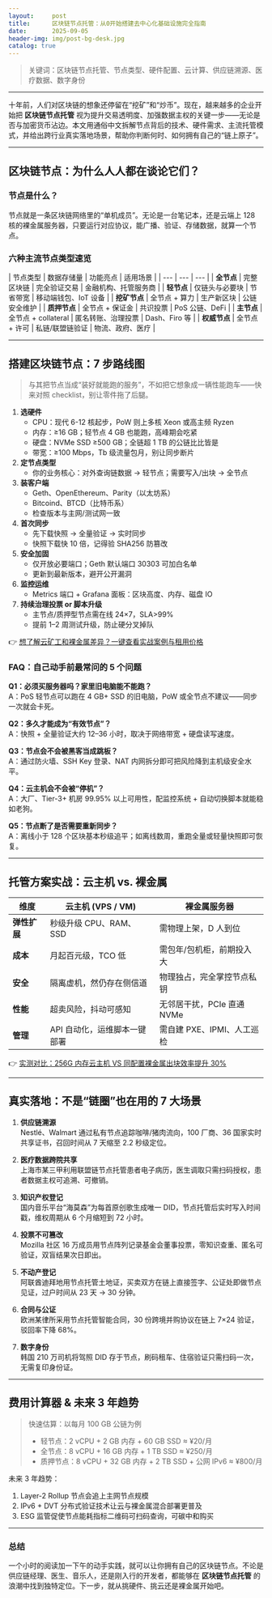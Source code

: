 ```yaml
---
layout:     post
title:      区块链节点托管：从0开始搭建去中心化基础设施完全指南
date:       2025-09-05
header-img: img/post-bg-desk.jpg
catalog: true
---
```


> 关键词：区块链节点托管、节点类型、硬件配置、云计算、供应链溯源、医疗数据、数字身份

---

十年前，人们对区块链的想象还停留在“挖矿”和“炒币”。现在，越来越多的企业开始把 **区块链节点托管** 视为提升交易透明度、加强数据主权的关键一步——无论是否与加密货币沾边。本文用通俗中文拆解节点背后的技术、硬件需求、主流托管模式，并给出跨行业真实落地场景，帮助你判断何时、如何拥有自己的“链上原子”。

---

## 区块链节点：为什么人人都在谈论它们？

### 节点是什么？  
节点就是一条区块链网络里的“单机成员”。无论是一台笔记本，还是云端上 128 核的裸金属服务器，只要运行对应协议，能广播、验证、存储数据，就算一个节点。  

### 六种主流节点类型速览  
| 节点类型 | 数据存储量 | 功能亮点 | 适用场景 |
| --- | --- | --- |
| **全节点** | 完整区块链 | 完全验证交易 | 金融机构、托管服务商 |
| **轻节点** | 仅链头与必要块 | 节省带宽 | 移动端钱包、IoT 设备 |
| **挖矿节点** | 全节点 + 算力 | 生产新区块 | 公链安全维护 |
| **质押节点** | 全节点 + 保证金 | 共识投票 | PoS 公链、DeFi |
| **主节点** | 全节点 + collateral | 匿名转账、治理投票 | Dash、Firo 等 |
| **权威节点** | 全节点 + 许可 | 私链/联盟链验证 | 物流、政府、医疗 |

---

## 搭建区块链节点：7 步路线图

> 与其把节点当成“装好就能跑的服务”，不如把它想象成一辆性能跑车——快来对照 checklist，别让零件拖了后腿。

1. **选硬件**  
   - CPU：现代 6-12 核起步，PoW 则上多核 Xeon 或高主频 Ryzen  
   - 内存：≥16 GB；轻节点 4 GB 也能跑，高峰期会吃紧  
   - 硬盘：NVMe SSD ≥500 GB；全链超 1 TB 的公链比比皆是  
   - 带宽：≥100 Mbps，Tb 级流量包月，别让同步断片  
2. **定节点类型**  
   - 你的业务核心：对外查询链数据 → 轻节点；需要写入/出块 → 全节点  
3. **装客户端**  
   - Geth、OpenEthereum、Parity（以太坊系）  
   - Bitcoind、BTCD（比特币系）  
   - 检查版本与主网/测试网一致  
4. **首次同步**  
   - 先下载快照 → 全量验证 → 实时同步  
   - 快照下载快 10 倍，记得验 SHA256 防篡改  
5. **安全加固**  
   - 仅开放必要端口；Geth 默认端口 30303 可加白名单  
   - 更新到最新版本，避开公开漏洞  
6. **监控运维**  
   - Metrics 端口 + Grafana 面板：区块高度、内存、磁盘 IO  
7. **持续治理投票 or 脚本升级**  
   - 主节点/质押型节点需在线 24×7，SLA>99%  
   - 提前 1–2 周测试升级，防止硬分叉掉队  

👉 [想了解云矿工和裸金属差异？一键查看实战案例与租用价格](https://okxdog.com/)

### FAQ：自己动手前最常问的 5 个问题

**Q1：必须买服务器吗？家里旧电脑能不能跑？**  
A：PoS 轻节点可以跑在 4 GB+ SSD 的旧电脑，PoW 或全节点不建议——同步一次就会卡死。  

**Q2：多久才能成为“有效节点”？**  
A：快照 + 全量验证大约 12–36 小时，取决于网络带宽 + 硬盘读写速度。  

**Q3：节点会不会被黑客当成跳板？**  
A：通过防火墙、SSH Key 登录、NAT 内网拆分即可把风险降到主机级安全水平。  

**Q4：云主机会不会被“停机”？**  
A：大厂、Tier-3+ 机房 99.95% 以上可用性，配监控系统 + 自动切换脚本就能稳如老狗。  

**Q5：节点断了是否需要重新同步？**  
A：离线小于 128 个区块基本秒级追平；如离线数周，重跑全量或轻量快照即可恢复。  

---

## 托管方案实战：云主机 vs. 裸金属

| 维度 | 云主机 (VPS / VM) | 裸金属服务器 |
| --- | --- | --- |
| **弹性扩展** | 秒级升级 CPU、RAM、SSD | 需物理上架，D 人到位 |
| **成本** | 月起百元级，TCO 低 | 需包年/包机柜，前期投入大 |
| **安全** | 隔离虚机，然仍存在侧信道 | 物理独占，完全掌控节点私钥 |
| **性能** | 超卖风险，抖动可感知 | 无邻居干扰，PCIe 直通 NVMe |
| **管理** | API 自动化，运维脚本一键部署 | 需自建 PXE、IPMI、人工巡检 |

👉 [实测对比：256G 内存云主机 VS 同配置裸金属出块效率提升 30%](https://okxdog.com/)

---

## 真实落地：不是“链圈”也在用的 7 大场景

1. **供应链溯源**  
   Nestlé、Walmart 通过私有节点追踪咖啡/猪肉流向，100 厂商、36 国家实时共享证书，召回时间从 7 天缩至 2.2 秒级定位。  

2. **医疗数据跨院共享**  
   上海市某三甲利用联盟链节点托管患者电子病历，医生调取只需扫码授权，患者数据主权可追溯、可撤销。  

3. **知识产权登记**  
   国内音乐平台“海莫森”为每首原创歌生成唯一 DID，节点托管后实时写入时间戳，维权周期从 6 个月缩短到 72 小时。  

4. **投票不可篡改**  
   Mozilla 社区 16 万成员用节点阵列记录基金会董事投票，零知识查重、匿名可验证，双盲结果次日即出。  

5. **不动产登记**  
   阿联酋迪拜地用节点托管土地证，买卖双方在链上直接签字、公证处即做节点见证，过户时间从 23 天 → 30 分钟。  

6. **合同与公证**  
   欧洲某律所采用节点托管智能合同，30 份跨境并购协议在链上 7×24 验证，驳回率下降 68%。  

7. **数字身份**  
   韩国 210 万司机将驾照 DID 存于节点，刷码租车、住宿验证只需扫码一次，无需复印身份证。

---

## 费用计算器 & 未来 3 年趋势

> 快速估算：以每月 100 GB 公链为例  
> - 轻节点：2 vCPU + 2 GB 内存 + 60 GB SSD ≈ ¥20/月  
> - 全节点：8 vCPU + 16 GB 内存 + 1 TB SSD ≈ ¥250/月  
> - 质押节点：8 vCPU + 32 GB 内存 + 2 TB SSD + 公网 IPv6 ≈ ¥800/月  

未来 3 年趋势：  
1) Layer-2 Rollup 节点会追上主网节点规模  
2) IPv6 + DVT 分布式验证技术让云与裸金属混合部署更普及  
3) ESG 监管促使节点能耗指标二维码可扫码查询，可碳中和购买

---

### 总结  
一个小时的阅读加一下午的动手实践，就可以让你拥有自己的区块链节点。不论是供应链经理、医生、音乐人，还是刚入行的开发者，都能够在 **区块链节点托管** 的浪潮中找到独特定位。下一步，就从挑硬件、挑云还是裸金属开始吧。